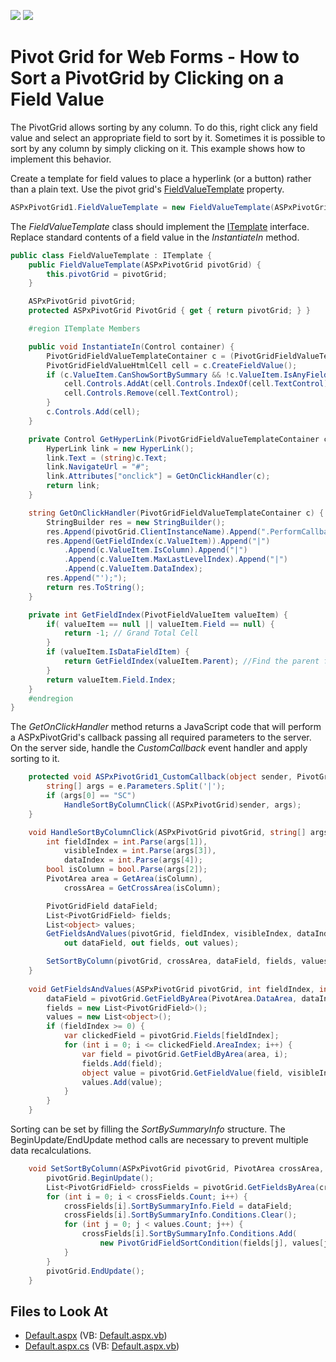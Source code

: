 <!-- default badges list -->
[![](https://img.shields.io/badge/Open_in_DevExpress_Support_Center-FF7200?style=flat-square&logo=DevExpress&logoColor=white)](https://supportcenter.devexpress.com/ticket/details/E1439)
[![](https://img.shields.io/badge/📖_How_to_use_DevExpress_Examples-e9f6fc?style=flat-square)](https://docs.devexpress.com/GeneralInformation/403183)
<!-- default badges end -->
# Pivot Grid for Web Forms - How to Sort a PivotGrid by Clicking on a Field Value

The PivotGrid allows sorting by any column. To do this, right click any field value and select an appropriate field to sort by it. Sometimes it is possible to sort by any column by simply clicking on it. This example shows how to implement this behavior. 

Create a template for field values to place a hyperlink (or a button) rather than a plain text. Use the pivot grid's [FieldValueTemplate](https://docs.devexpress.com/AspNet/DevExpress.Web.ASPxPivotGrid.ASPxPivotGrid.FieldValueTemplate) property.


```cs
ASPxPivotGrid1.FieldValueTemplate = new FieldValueTemplate(ASPxPivotGrid1);
```


The *FieldValueTemplate* class should implement the [ITemplate](https://docs.microsoft.com/en-us/dotnet/api/system.web.ui.itemplate?view=netframework-4.8) interface. Replace standard contents of a field value in the *InstantiateIn* method.


```cs
public class FieldValueTemplate : ITemplate {
    public FieldValueTemplate(ASPxPivotGrid pivotGrid) {
        this.pivotGrid = pivotGrid;
    }

    ASPxPivotGrid pivotGrid;
    protected ASPxPivotGrid PivotGrid { get { return pivotGrid; } }

    #region ITemplate Members

    public void InstantiateIn(Control container) {
        PivotGridFieldValueTemplateContainer c = (PivotGridFieldValueTemplateContainer)container;
        PivotGridFieldValueHtmlCell cell = c.CreateFieldValue();
        if (c.ValueItem.CanShowSortBySummary && !c.ValueItem.IsAnyFieldSortedByThisValue) {
            cell.Controls.AddAt(cell.Controls.IndexOf(cell.TextControl), GetHyperLink(c));
            cell.Controls.Remove(cell.TextControl);
        }
        c.Controls.Add(cell);
    }

    private Control GetHyperLink(PivotGridFieldValueTemplateContainer c) {
        HyperLink link = new HyperLink();
        link.Text = (string)c.Text;
        link.NavigateUrl = "#";
        link.Attributes["onclick"] = GetOnClickHandler(c);
        return link;
    }

    string GetOnClickHandler(PivotGridFieldValueTemplateContainer c) {
        StringBuilder res = new StringBuilder();
        res.Append(pivotGrid.ClientInstanceName).Append(".PerformCallback('SC|");
        res.Append(GetFieldIndex(c.ValueItem)).Append("|")
            .Append(c.ValueItem.IsColumn).Append("|")
            .Append(c.ValueItem.MaxLastLevelIndex).Append("|")
            .Append(c.ValueItem.DataIndex);
        res.Append("');");
        return res.ToString();
    }

    private int GetFieldIndex(PivotFieldValueItem valueItem) {
        if( valueItem == null || valueItem.Field == null) {
            return -1; // Grand Total Cell
        }
        if (valueItem.IsDataFieldItem) {
            return GetFieldIndex(valueItem.Parent); //Find the parent field of a Data Field cell
        }
        return valueItem.Field.Index;
    }
    #endregion
}
```


The *GetOnClickHandler* method returns a JavaScript code that will perform a ASPxPivotGrid's callback passing all required parameters to the server. On the server side, handle the *CustomCallback* event handler and apply sorting to it.


```cs
    protected void ASPxPivotGrid1_CustomCallback(object sender, PivotGridCustomCallbackEventArgs e) {
        string[] args = e.Parameters.Split('|');
        if (args[0] == "SC")
            HandleSortByColumnClick((ASPxPivotGrid)sender, args);
    }

    void HandleSortByColumnClick(ASPxPivotGrid pivotGrid, string[] args) {
        int fieldIndex = int.Parse(args[1]),
            visibleIndex = int.Parse(args[3]),
            dataIndex = int.Parse(args[4]);
        bool isColumn = bool.Parse(args[2]);
        PivotArea area = GetArea(isColumn),
            crossArea = GetCrossArea(isColumn);

        PivotGridField dataField;
        List<PivotGridField> fields;
        List<object> values;
        GetFieldsAndValues(pivotGrid, fieldIndex, visibleIndex, dataIndex, area,
            out dataField, out fields, out values);

        SetSortByColumn(pivotGrid, crossArea, dataField, fields, values);
    }
    
    void GetFieldsAndValues(ASPxPivotGrid pivotGrid, int fieldIndex, int visibleIndex, int dataIndex, PivotArea area, out PivotGridField dataField, out List<PivotGridField> fields, out List<object> values) {
        dataField = pivotGrid.GetFieldByArea(PivotArea.DataArea, dataIndex);        
        fields = new List<PivotGridField>();
        values = new List<object>();
        if (fieldIndex >= 0) {
            var clickedField = pivotGrid.Fields[fieldIndex];
            for (int i = 0; i <= clickedField.AreaIndex; i++) {
                var field = pivotGrid.GetFieldByArea(area, i);
                fields.Add(field);
                object value = pivotGrid.GetFieldValue(field, visibleIndex);
                values.Add(value);
            }
        }
    }

```


Sorting can be set by filling the *SortBySummaryInfo* structure. The BeginUpdate/EndUpdate method calls are necessary to prevent multiple data recalculations.


```cs
    void SetSortByColumn(ASPxPivotGrid pivotGrid, PivotArea crossArea, PivotGridField dataField, List<PivotGridField> fields, List<object> values) {
        pivotGrid.BeginUpdate();
        List<PivotGridField> crossFields = pivotGrid.GetFieldsByArea(crossArea);
        for (int i = 0; i < crossFields.Count; i++) {
            crossFields[i].SortBySummaryInfo.Field = dataField;
            crossFields[i].SortBySummaryInfo.Conditions.Clear();
            for (int j = 0; j < values.Count; j++) {
                crossFields[i].SortBySummaryInfo.Conditions.Add(
                    new PivotGridFieldSortCondition(fields[j], values[j]));
            }
        }
        pivotGrid.EndUpdate();
    }
```
## Files to Look At

- [Default.aspx](./CS/Default.aspx) (VB: [Default.aspx.vb](./VB/Default.aspx.vb))
- [Default.aspx.cs](./CS/Default.aspx.cs) (VB: [Default.aspx.vb](./VB/Default.aspx.vb))
